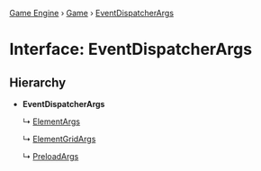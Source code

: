 [Game Engine](../README.md) › [Game](../modules/game.md) › [EventDispatcherArgs](game.eventdispatcherargs.md)

# Interface: EventDispatcherArgs

## Hierarchy

* **EventDispatcherArgs**

  ↳ [ElementArgs](game.elementargs.md)

  ↳ [ElementGridArgs](game.elementgridargs.md)

  ↳ [PreloadArgs](game.preloadargs.md)
